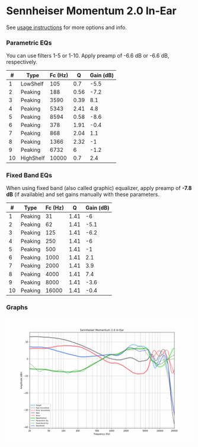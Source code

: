 # Sennheiser Momentum 2.0 In-Ear
See [usage instructions](https://github.com/jaakkopasanen/AutoEq#usage) for more options and info.

### Parametric EQs
You can use filters 1-5 or 1-10. Apply preamp of -6.6 dB or -6.6 dB, respectively.

|   # | Type      |   Fc (Hz) |    Q |   Gain (dB) |
|-----|-----------|-----------|------|-------------|
|   1 | LowShelf  |       105 | 0.7  |        -5.5 |
|   2 | Peaking   |       188 | 0.56 |        -7.2 |
|   3 | Peaking   |      3590 | 0.39 |         8.1 |
|   4 | Peaking   |      5343 | 2.41 |         4.8 |
|   5 | Peaking   |      8594 | 0.58 |        -8.6 |
|   6 | Peaking   |       378 | 1.91 |        -0.4 |
|   7 | Peaking   |       868 | 2.04 |         1.1 |
|   8 | Peaking   |      1366 | 2.32 |        -1   |
|   9 | Peaking   |      6732 | 6    |        -1.2 |
|  10 | HighShelf |     10000 | 0.7  |         2.4 |

### Fixed Band EQs
When using fixed band (also called graphic) equalizer, apply preamp of **-7.8 dB** (if available) and set gains manually with these parameters.

|   # | Type    |   Fc (Hz) |    Q |   Gain (dB) |
|-----|---------|-----------|------|-------------|
|   1 | Peaking |        31 | 1.41 |        -6   |
|   2 | Peaking |        62 | 1.41 |        -5.1 |
|   3 | Peaking |       125 | 1.41 |        -6.2 |
|   4 | Peaking |       250 | 1.41 |        -6   |
|   5 | Peaking |       500 | 1.41 |        -1   |
|   6 | Peaking |      1000 | 1.41 |         2.1 |
|   7 | Peaking |      2000 | 1.41 |         3.9 |
|   8 | Peaking |      4000 | 1.41 |         7.4 |
|   9 | Peaking |      8000 | 1.41 |        -3.6 |
|  10 | Peaking |     16000 | 1.41 |        -0.4 |

### Graphs
![](./Sennheiser%20Momentum%202.0%20In-Ear.png)
